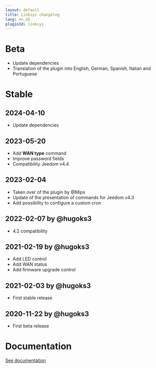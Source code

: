 ```yaml
---
layout: default
title: Linksys changelog 
lang: en_US
pluginId: linksys
---
```


# Beta

- Update dependencies
- Translation of the plugin into English, German, Spanish, Italian and Portuguese

# Stable

## 2024-04-10

- Update dependencies

## 2023-05-20

- Add **WAN type** command
- Improve password fields
- Compatibility Jeedom v4.4

## 2023-02-04

- Taken over of the plugin by @Mips
- Update of the presentation of commands for Jeedom v4.3
- Add possibility to configure a custom cron

## 2022-02-07 by @hugoks3

- 4.2 compatibility

## 2021-02-19 by @hugoks3

- Add LED control
- Add WAN status
- Add firmware upgrade control

## 2021-02-03 by @hugoks3

- First stable release

## 2020-11-22 by @hugoks3

- First beta release

# Documentation

[See documentation]({{site.baseurl}}/{{page.pluginId}}/{{page.lang}})
